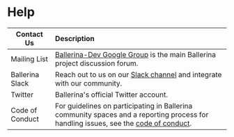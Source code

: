 # Help

| Contact Us | Description |
| ------------- | :------------- |
| Mailing List | [Ballerina-Dev Google Group](https://groups.google.com/forum/#!forum/ballerina-dev) is the main Ballerina project discussion forum. |
| Ballerina Slack | Reach out to us on our [Slack channel](https://ballerina-platform.slack.com/) and integrate with our community. |
| Twitter | Ballerina's official Twitter account. |
| Code of Conduct | For guidelines on participating in Ballerina community spaces and a reporting process for handling issues, see the [code of conduct](https://github.com/ballerina-lang/ballerina/blob/master/CODE_OF_CONDUCT). |
